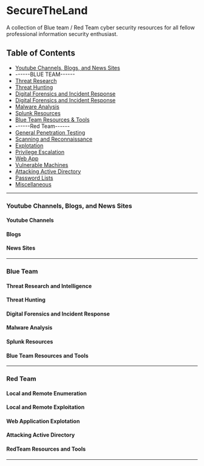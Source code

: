 # SecureTheLand

A collection of Blue team / Red Team cyber security resources for all fellow professional information security enthusiast.



## Table of Contents
* [Youtube Channels, Blogs, and News Sites](#Youtube-Channels,-Blogs,-and-News-Sites)
* ------BLUE TEAM------
* [Threat Research](#threat-research-and-intelligence)
* [Threat Hunting](#threat-hunting)
* [Digital Forensics and Incident Response](#Digital-Forensics-and-Incident-Response)
* [Digital Forensics and Incident Response](#threat-hunting)
* [Malware Analysis](#Malware-Analysis)
* [Splunk Resources](#Splunk-Resources)
* [Blue Team Resources & Tools](#Blue-Team-Resources-and-Tools)
* ------Red Team------
* [General Penetration Testing](#general-penetration-testing)
* [Scanning and Reconnaissance](#scanning-and-reconnaissance)
* [Explotation](#exploitation)
* [Privilege Escalation](#privilege-escalation)
* [Web App](#web-app) 
* [Vulnerable Machines](#vulnerable-machines)
* [Attacking Active Directory](#attacking-active-directory)
* [Password Lists](#password-lists)
* [Miscellaneous](#miscellaneous)
---

### Youtube Channels, Blogs, and News Sites
#### Youtube Channels
#### Blogs
#### News Sites
---
### Blue Team
#### Threat Research and Intelligence
#### Threat Hunting
#### Digital Forensics and Incident Response
#### Malware Analysis
#### Splunk Resources
#### Blue Team Resources and Tools
---
### Red Team
#### Local and Remote Enumeration
#### Local and Remote Exploitation
#### Web Application Explotation
#### Attacking Active Directory
#### RedTeam Resources and Tools
---


